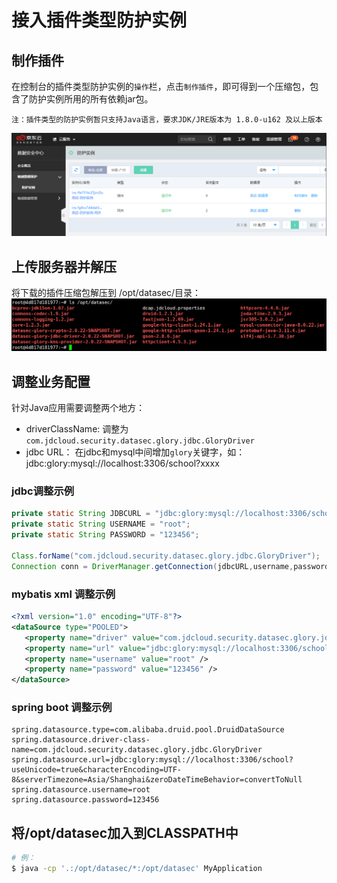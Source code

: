 # 接入插件类型防护实例

## 制作插件

在控制台的插件类型防护实例的`操作`栏，点击`制作插件`，即可得到一个压缩包，包含了防护实例所用的所有依赖jar包。

```
注：插件类型的防护实例暂只支持Java语言，要求JDK/JRE版本为 1.8.0-u162 及以上版本
```

![](/image/Data-Centric-Audit-and-Protection/instance-downloadplugin.png)

## 上传服务器并解压

将下载的插件压缩包解压到 /opt/datasec/目录：
![](/image/Data-Centric-Audit-and-Protection/instance-extractplugin.png)


## 调整业务配置

针对Java应用需要调整两个地方：

- driverClassName: 调整为 `com.jdcloud.security.datasec.glory.jdbc.GloryDriver`
- jdbc URL： 在jdbc和mysql中间增加`glory`关键字，如：jdbc:glory:mysql://localhost:3306/school?xxxx


### jdbc调整示例

```java
private static String JDBCURL = "jdbc:glory:mysql://localhost:3306/school?useUnicode=true&characterEncoding=UTF-8&serverTimezone=Asia/Shanghai&zeroDateTimeBehavior=convertToNull";
private static String USERNAME = "root";
private static String PASSWORD = "123456";

Class.forName("com.jdcloud.security.datasec.glory.jdbc.GloryDriver");
Connection conn = DriverManager.getConnection(jdbcURL,username,password);
```


### mybatis xml 调整示例
```xml
<?xml version="1.0" encoding="UTF-8"?>
<dataSource type="POOLED">
   <property name="driver" value="com.jdcloud.security.datasec.glory.jdbc.GloryDriver" />
   <property name="url" value="jdbc:glory:mysql://localhost:3306/school?useUnicode=true&amp;characterEncoding=UTF-8&amp;serverTimezone=Asia/Shanghai&amp;zeroDateTimeBehavior=convertToNull" />
   <property name="username" value="root" />
   <property name="password" value="123456" />
</dataSource>
```


### spring boot 调整示例
```
spring.datasource.type=com.alibaba.druid.pool.DruidDataSource
spring.datasource.driver-class-name=com.jdcloud.security.datasec.glory.jdbc.GloryDriver
spring.datasource.url=jdbc:glory:mysql://localhost:3306/school?useUnicode=true&characterEncoding=UTF-8&serverTimezone=Asia/Shanghai&zeroDateTimeBehavior=convertToNull
spring.datasource.username=root
spring.datasource.password=123456
```

## 将/opt/datasec加入到CLASSPATH中

```bash
# 例：
$ java -cp '.:/opt/datasec/*:/opt/datasec' MyApplication
```